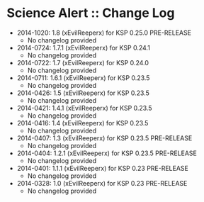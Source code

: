 # Science Alert :: Change Log

* 2014-1020: 1.8 (xEvilReeperx) for KSP 0.25.0 PRE-RELEASE
	+ No changelog provided
* 2014-0724: 1.7.1 (xEvilReeperx) for KSP 0.24.1
	+ No changelog provided
* 2014-0722: 1.7 (xEvilReeperx) for KSP 0.24.0
	+ No changelog provided
* 2014-0711: 1.6.1 (xEvilReeperx) for KSP 0.23.5
	+ No changelog provided
* 2014-0426: 1.5 (xEvilReeperx) for KSP 0.23.5
	+ No changelog provided
* 2014-0421: 1.4.1 (xEvilReeperx) for KSP 0.23.5
	+ No changelog provided
* 2014-0416: 1.4 (xEvilReeperx) for KSP 0.23.5
	+ No changelog provided
* 2014-0407: 1.3 (xEvilReeperx) for KSP 0.23.5 PRE-RELEASE
	+ No changelog provided
* 2014-0404: 1.2.1 (xEvilReeperx) for KSP 0.23.5 PRE-RELEASE
	+ No changelog provided
* 2014-0401: 1.1.1 (xEvilReeperx) for KSP 0.23 PRE-RELEASE
	+ No changelog provided
* 2014-0328: 1.0 (xEvilReeperx) for KSP 0.23 PRE-RELEASE
	+ No changelog provided
